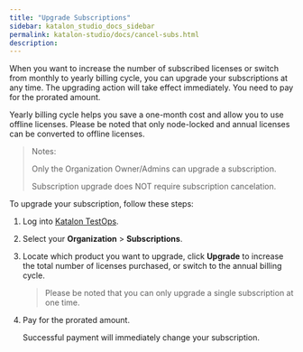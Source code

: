 ```yaml
---
title: "Upgrade Subscriptions"
sidebar: katalon_studio_docs_sidebar
permalink: katalon-studio/docs/cancel-subs.html
description:
---
```

When you want to increase the number of subscribed licenses or switch from monthly to yearly billing cycle, you can upgrade your subscriptions at any time. The upgrading action will take effect immediately. You need to pay for the prorated amount.

Yearly billing cycle helps you save a one-month cost and allow you to use offline licenses. Please be noted that only node-locked and annual licenses can be converted to offline licenses.

> Notes:
>
> Only the Organization Owner/Admins can upgrade a subscription.
>
> Subscription upgrade does NOT require subscription cancelation.

To upgrade your subscription, follow these steps:

1. Log into [Katalon TestOps](https://analytics.katalon.com/home).
2. Select your **Organization** > **Subscriptions**.
3. Locate which product you want to upgrade, click **Upgrade** to increase the total number of licenses purchased, or switch to the annual billing cycle.

   > Please be noted that you can only upgrade a single subscription at one time.

4. Pay for the prorated amount.

   Successful payment will immediately change your subscription.
